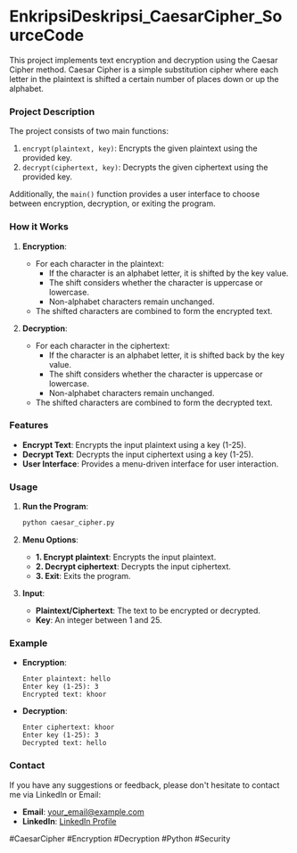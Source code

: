 # EnkripsiDeskripsi_CaesarCipher_SourceCode

This project implements text encryption and decryption using the Caesar Cipher method. Caesar Cipher is a simple substitution cipher where each letter in the plaintext is shifted a certain number of places down or up the alphabet.

### Project Description

The project consists of two main functions:
1. `encrypt(plaintext, key)`: Encrypts the given plaintext using the provided key.
2. `decrypt(ciphertext, key)`: Decrypts the given ciphertext using the provided key.

Additionally, the `main()` function provides a user interface to choose between encryption, decryption, or exiting the program.

### How it Works

1. **Encryption**:
    - For each character in the plaintext:
        - If the character is an alphabet letter, it is shifted by the key value.
        - The shift considers whether the character is uppercase or lowercase.
        - Non-alphabet characters remain unchanged.
    - The shifted characters are combined to form the encrypted text.

2. **Decryption**:
    - For each character in the ciphertext:
        - If the character is an alphabet letter, it is shifted back by the key value.
        - The shift considers whether the character is uppercase or lowercase.
        - Non-alphabet characters remain unchanged.
    - The shifted characters are combined to form the decrypted text.

### Features

- **Encrypt Text**: Encrypts the input plaintext using a key (1-25).
- **Decrypt Text**: Decrypts the input ciphertext using a key (1-25).
- **User Interface**: Provides a menu-driven interface for user interaction.

### Usage

1. **Run the Program**:
    ```bash
    python caesar_cipher.py
    ```
2. **Menu Options**:
    - **1. Encrypt plaintext**: Encrypts the input plaintext.
    - **2. Decrypt ciphertext**: Decrypts the input ciphertext.
    - **3. Exit**: Exits the program.

3. **Input**:
    - **Plaintext/Ciphertext**: The text to be encrypted or decrypted.
    - **Key**: An integer between 1 and 25.

### Example

- **Encryption**:
    ```plaintext
    Enter plaintext: hello
    Enter key (1-25): 3
    Encrypted text: khoor
    ```

- **Decryption**:
    ```plaintext
    Enter ciphertext: khoor
    Enter key (1-25): 3
    Decrypted text: hello
    ```

### Contact

If you have any suggestions or feedback, please don't hesitate to contact me via LinkedIn or Email:
- **Email**: your_email@example.com
- **LinkedIn**: [LinkedIn Profile](https://www.linkedin.com/in/your-profile)

#CaesarCipher #Encryption #Decryption #Python #Security
